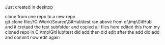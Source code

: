Just created in desktop

clone from one repo to a new repo	
	git clone  file://C:\Work\Source\GitHub\test
		ran above from c:\tmp\GitHub and it cretaed the test subfolder and copied all files here
edited this from my cloned repo in C:\tmp\GitHub\test
	did add
	then did edit after the add
	did add and commit
	now edit again